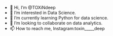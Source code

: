 - 👋 Hi, I’m @TOXiNdeep
- 👀 I’m interested in Data Science.
- 🌱 I’m currently learning Python for data science.
- 💞️ I’m looking to collaborate on data analytics.
- 📫 How to reach me, Instagram:toxin_____deep

<!---
TOXiNdeep/TOXiNdeep is a ✨ special ✨ repository because its `README.md` (this file) appears on your GitHub profile.
You can click the Preview link to take a look at your changes.
--->
